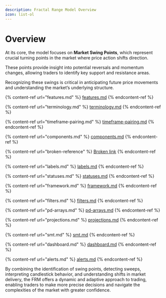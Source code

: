 ```yaml
---
description: Fractal Range Model Overview
icon: list-ol
---
```


# Overview

At its core, the model focuses on **Market Swing Points**, which represent crucial turning points in the market where price action shifts direction.

These points provide insight into potential reversals and momentum changes, allowing traders to identify key support and resistance areas.

Recognizing these swings is critical in anticipating future price movements and understanding the market’s underlying structure.

{% content-ref url="features.md" %}
[features.md](features.md)
{% endcontent-ref %}

{% content-ref url="terminology.md" %}
[terminology.md](terminology.md)
{% endcontent-ref %}

{% content-ref url="timeframe-pairing.md" %}
[timeframe-pairing.md](timeframe-pairing.md)
{% endcontent-ref %}

{% content-ref url="components.md" %}
[components.md](components.md)
{% endcontent-ref %}

{% content-ref url="broken-reference" %}
[Broken link](broken-reference)
{% endcontent-ref %}

{% content-ref url="labels.md" %}
[labels.md](labels.md)
{% endcontent-ref %}

{% content-ref url="statuses.md" %}
[statuses.md](statuses.md)
{% endcontent-ref %}

{% content-ref url="framework.md" %}
[framework.md](framework.md)
{% endcontent-ref %}

{% content-ref url="filters.md" %}
[filters.md](filters.md)
{% endcontent-ref %}

{% content-ref url="pd-arrays.md" %}
[pd-arrays.md](pd-arrays.md)
{% endcontent-ref %}

{% content-ref url="projections.md" %}
[projections.md](projections.md)
{% endcontent-ref %}

{% content-ref url="smt.md" %}
[smt.md](smt.md)
{% endcontent-ref %}

{% content-ref url="dashboard.md" %}
[dashboard.md](dashboard.md)
{% endcontent-ref %}

{% content-ref url="alerts.md" %}
[alerts.md](alerts.md)
{% endcontent-ref %}

By combining the identification of swing points, detecting sweeps, interpreting candlestick behavior, and understanding shifts in market delivery, the FRM offers a dynamic and adaptive approach to trading, enabling traders to make more precise decisions and navigate the complexities of the market with greater confidence.
